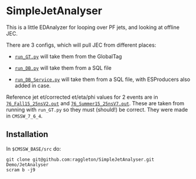 # SimpleJetAnalyser

This is a little EDAnalyzer for looping over PF jets, and looking at offline JEC.

There are 3 configs, which will pull JEC from different places:

- [`run_GT.py`](JetAnalyser/python/run_GT.py) will take them from the GlobalTag

- [`run_DB.py`](JetAnalyser/python/run_DB.py) will take them from a SQL file

- [`run_DB_Service.py`](JetAnalyser/python/run_DB_Service.py) will take them from a SQL file, with ESProducers also added in case.

Reference jet et/corrected et/eta/phi values for 2 events are in [`76_Fall15_25nsV2.out`](JetAnalyser/python/76_Fall15_25nsV2.out) and [`76_Summer15_25nsV7.out`](JetAnalyser/python/76_Summer15_25nsV7.out). These are taken from running with `run_GT.py` so they must (should!) be correct. They were made in `CMSSW_7_6_4`.

## Installation

In `$CMSSW_BASE/src` do:

```
git clone git@github.com:raggleton/SimpleJetAnalyser.git Demo/JetAnalyser
scram b -j9
```

